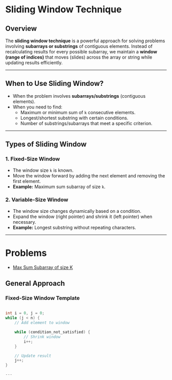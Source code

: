 
# Sliding Window Technique

## Overview
The **sliding window technique** is a powerful approach for solving problems involving **subarrays or substrings** of contiguous elements. Instead of recalculating results for every possible subarray, we maintain a **window (range of indices)** that moves (slides) across the array or string while updating results efficiently.

---

## When to Use Sliding Window?
- When the problem involves **subarrays/substrings** (contiguous elements).
- When you need to find:
  - Maximum or minimum sum of `k` consecutive elements.
  - Longest/shortest substring with certain conditions.
  - Number of substrings/subarrays that meet a specific criterion.
  
---

## Types of Sliding Window
### 1. **Fixed-Size Window**
- The window size `k` is known.
- Move the window forward by adding the next element and removing the first element.
- **Example:** Maximum sum subarray of size `k`.

### 2. **Variable-Size Window**
- The window size changes dynamically based on a condition.
- Expand the window (right pointer) and shrink it (left pointer) when necessary.
- **Example:** Longest substring without repeating characters.

---
# Problems

- [Max Sum Subarray of size K](https://www.geeksforgeeks.org/problems/max-sum-subarray-of-size-k5313/1)

## General Approach

### **Fixed-Size Window Template**
```cpp

int i = 0, j = 0;
while (j < n) {
    // Add element to window

    while (condition_not_satisfied) {
        // Shrink window
        i++;
    }

    // Update result
    j++;
}

---



